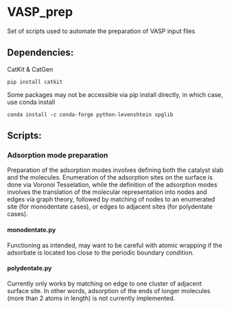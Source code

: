 # VASP_prep
Set of scripts used to automate the preparation of VASP input files

## Dependencies: 

CatKit & CatGen
```
pip install catkit
```

Some packages may not be accessible via pip install directly, in which case, use conda install
```
conda install -c conda-forge python-levenshtein spglib
```

## Scripts:
### Adsorption mode preparation
Preparation of the adsorption modes involves defining both the catalyst slab and the molecules.
Enumeration of the adsorption sites on the surface is done via Voronoi Tesselation, while the definition of the 
adsorption modes involves the translation of the molecular representation into nodes and edges via graph theory,
followed by matching of nodes to an enumerated site (for monodentate cases), or edges to adjacent sites (for polydentate cases).

#### monodentate.py
Functioning as intended, may want to be careful with atomic wrapping if the adsorbate is located too close to the periodic
boundary condition.

#### polydentate.py
Currently only works by matching on edge to one cluster of adjacent surface site. In other words, adsorption of the ends of longer molecules
(more than 2 atoms in length) is not currently implemented.
